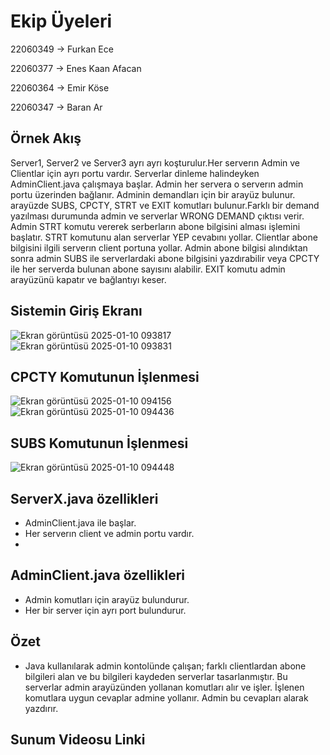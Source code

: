 # Ekip Üyeleri
22060349 -> Furkan Ece

22060377 -> Enes Kaan Afacan

22060364 -> Emir Köse

22060347 -> Baran Ar

## Örnek Akış

Server1, Server2 ve Server3 ayrı ayrı koşturulur.Her serverın Admin ve Clientlar için ayrı portu vardır. Serverlar dinleme halindeyken AdminClient.java çalışmaya başlar. Admin her servera o serverın admin portu üzerinden bağlanır. Adminin demandları için bir arayüz bulunur. arayüzde SUBS, CPCTY, STRT ve EXIT komutları bulunur.Farklı bir demand yazılması durumunda admin ve serverlar WRONG DEMAND çıktısı verir. Admin STRT komutu vererek serberların abone bilgisini alması işlemini başlatır. STRT komutunu alan serverlar YEP cevabını yollar. Clientlar abone bilgisini ilgili serverın client portuna yollar. Admin abone bilgisi alındıktan sonra admin SUBS ile serverlardaki abone bilgisini yazdırabilir veya CPCTY ile her serverda bulunan abone sayısını alabilir. EXIT komutu admin arayüzünü kapatır ve bağlantıyı keser.

## Sistemin Giriş Ekranı
![Ekran görüntüsü 2025-01-10 093817](https://github.com/user-attachments/assets/c017e56f-ca9c-4d98-9004-ca04dbe6d867) ![Ekran görüntüsü 2025-01-10 093831](https://github.com/user-attachments/assets/5ec32c4f-290d-411b-99fb-3ef415087648)

## CPCTY Komutunun İşlenmesi
![Ekran görüntüsü 2025-01-10 094156](https://github.com/user-attachments/assets/f7cac6c3-3ba7-44b4-97bb-811c58c4f00e)![Ekran görüntüsü 2025-01-10 094436](https://github.com/user-attachments/assets/cc973425-ed37-467f-a8f8-f510e647842d)

## SUBS Komutunun İşlenmesi
![Ekran görüntüsü 2025-01-10 094448](https://github.com/user-attachments/assets/de21fada-8e82-414b-9368-b505e225445b)



## ServerX.java özellikleri
- AdminClient.java ile başlar.
- Her serverın client ve admin portu vardır.
- 


## AdminClient.java özellikleri
- Admin komutları için arayüz bulundurur.
- Her bir server için ayrı port bulundurur.

## Özet
- Java kullanılarak admin kontolünde çalışan; farklı clientlardan abone bilgileri alan ve bu bilgileri kaydeden serverlar tasarlanmıştır. Bu serverlar admin arayüzünden yollanan komutları alır ve işler. İşlenen komutlara uygun cevaplar admine yollanır. Admin bu cevapları alarak yazdırır.


## Sunum Videosu Linki
